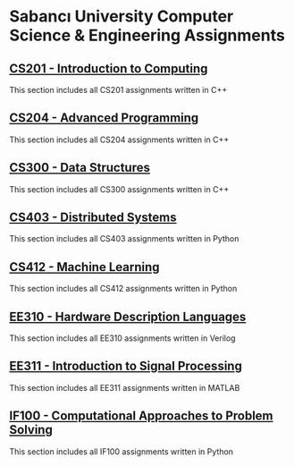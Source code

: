 # Sabancı University Computer Science & Engineering Assignments

## [CS201 - Introduction to Computing](https://github.com/berkturetken/SU-Assignments/tree/master/CS201-IntroductionToComputing)

This section includes all CS201 assignments written in C++

## [CS204 - Advanced Programming](https://github.com/berkturetken/SU-Assignments/tree/master/CS204-AdvancedProgramming)

This section includes all CS204 assignments written in C++

## [CS300 - Data Structures](https://github.com/berkturetken/SU-Assignments/tree/master/CS300-DataStructures)

This section includes all CS300 assignments written in C++

## [CS403 - Distributed Systems](https://github.com/berkturetken/SU-Assignments/tree/master/CS403-DistributedSystems)

This section includes all CS403 assignments written in Python

## [CS412 - Machine Learning](https://github.com/berkturetken/SU-Assignments/tree/master/CS412-MachineLearning)

This section includes all CS412 assignments written in Python

## [EE310 - Hardware Description Languages](https://github.com/berkturetken/SU-Assignments/tree/master/EE310-HardwareDescriptionLanguages)

This section includes all EE310 assignments written in Verilog

## [EE311 - Introduction to Signal Processing](https://github.com/berkturetken/SU-Assignments/tree/master/EE311-IntroductionToSignalProcessingAndInformationSystems)

This section includes all EE311 assignments written in MATLAB

## [IF100 - Computational Approaches to Problem Solving](https://github.com/berkturetken/SU-Assignments/tree/master/IF100-ComputationalApproachesToProblemSolving)

This section includes all IF100 assignments written in Python
